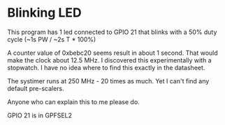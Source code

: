 # Blinking LED

This program has 1 led connected to GPIO 21 that blinks with a 50% duty cycle (~1s PW / ~2s T \* 100%)

A counter value of 0xbebc20 seems result in about 1 second. That would make the clock about 12.5 MHz. I discovered this experimentally with a stopwatch. I have no idea where to find this exactly in the datasheet.

The systimer runs at 250 MHz - 20 times as much. Yet I can't find any default pre-scalers.

Anyone who can explain this to me please do.

GPIO 21 is in GPFSEL2
